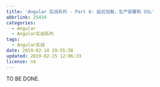 ```yaml
---
title: 'Angular 实战系列 - Part 8: 延迟加载，生产部署和 SSL'
abbrlink: 25434
categories:
  - Angular
  - Angular实战系列
tags:
  - Angular实战
date: 2019-02-18 19:55:56
updated: 2019-02-25 12:06:33
license: nd
---
```

TO BE DONE.